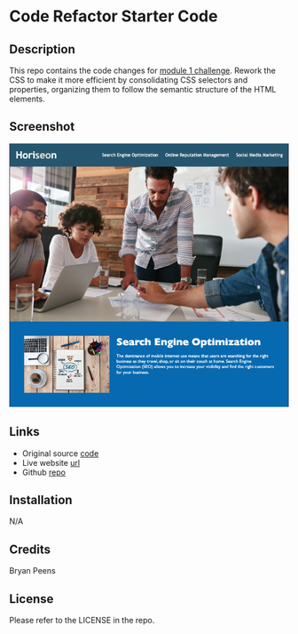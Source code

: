 # Code Refactor Starter Code

## Description
This repo contains the code changes for [module 1 challenge](https://bootcampspot.instructure.com/courses/5217/assignments/72580?module_item_id=1195889). Rework the CSS to make it more efficient by consolidating CSS selectors and properties, organizing them to follow the semantic structure of the HTML elements.

## Screenshot
![screenshot](assets/images/screenshot.png)

## Links
* Original source [code](https://github.com/coding-boot-camp/urban-octo-telegram)
* Live website [url](https://bryanpeens.github.io/module-1-challenge/)
* Github [repo](https://github.com/BryanPeens/module-1-challenge) 

## Installation
N/A

## Credits
Bryan Peens

## License
Please refer to the LICENSE in the repo.
